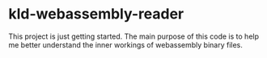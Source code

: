 # kld-webassembly-reader

This project is just getting started. The main purpose of this code is to help me better understand the inner workings of webassembly binary files.
